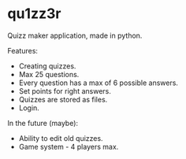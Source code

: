 # qu1zz3r

Quizz maker application, made in python.

Features:

- Creating quizzes.
- Max 25 questions.
- Every question has a max of 6 possible answers.
- Set points for right answers.
- Quizzes are stored as files.
- Login.

In the future (maybe):

- Ability to edit old quizzes.
- Game system - 4 players max.
